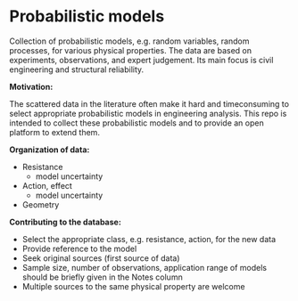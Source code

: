 # Probabilistic models

Collection of probabilistic models, e.g. random variables, random processes, for various physical properties.
The data are based on experiments, observations, and expert judgement. Its main focus is civil engineering and structural reliability.

__Motivation:__

The scattered data in the literature often make it hard and timeconsuming to select appropriate probabilistic models in engineering analysis.
This repo is intended to collect these probabilistic models and to provide an open platform to extend them.


__Organization of data:__
* Resistance
	* model uncertainty
* Action, effect
	* model uncertainty
* Geometry


__Contributing to the database:__
* Select the appropriate class, e.g. resistance, action, for the new data
* Provide reference to the model
* Seek original sources (first source of data)
* Sample size, number of observations, application range of models should be briefly given in the Notes column
* Multiple sources to the same physical property are welcome
